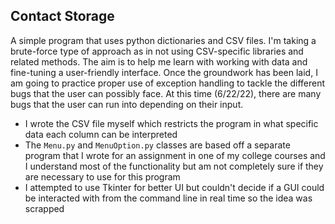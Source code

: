 ## Contact Storage
A simple program that uses python dictionaries and CSV files. I'm taking a brute-force type of approach as in not using
CSV-specific libraries and related methods. The aim is to help me learn with working with data and fine-tuning a user-friendly
interface. Once the groundwork has been laid, I am going to practice proper use of exception handling to tackle
the different bugs that the user can possibly face. At this time (6/22/22), there are many bugs that the user can run into
depending on their input.

- I wrote the CSV file myself which restricts the program in what specific data each column can be interpreted
- The `Menu.py` and `MenuOption.py` classes are based off a separate program that I wrote for an assignment in one of my college courses
  and I understand most of the functionality but am not completely sure if they are necessary to use for this program
- I attempted to use Tkinter for better UI but couldn't decide if a GUI could be interacted with from the command line in real time so the idea was scrapped

